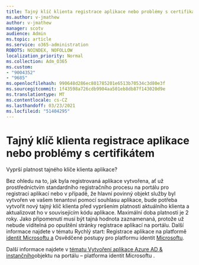 ```yaml
---
title: Tajný klíč klienta registrace aplikace nebo problémy s certifikátem
ms.author: v-jmathew
author: v-jmathew
manager: scotv
audience: Admin
ms.topic: article
ms.service: o365-administration
ROBOTS: NOINDEX, NOFOLLOW
localization_priority: Normal
ms.collection: Adm_O365
ms.custom:
- "9004352"
- "9685"
ms.openlocfilehash: 990648d286ec801785201e6513b70534c3d80e3f
ms.sourcegitcommit: 1f43598a726cdb9904aa501eb8db87f143020d9e
ms.translationtype: MT
ms.contentlocale: cs-CZ
ms.lasthandoff: 03/23/2021
ms.locfileid: "51404295"
---
```

# <a name="app-registration-client-secret-or-certificate-issues"></a>Tajný klíč klienta registrace aplikace nebo problémy s certifikátem

Vyprší platnost tajného klíče klienta aplikace?

Bez ohledu na to, jak byla registrovaná aplikace vytvořena, ať už prostřednictvím standardního registračního procesu na portálu pro registraci aplikací nebo v případě, že hlavní povinný objekt služby byl vytvořen ve vašem tenantovi pomocí souhlasu aplikace, bude potřeba vytvořit nový tajný klíč klienta před vypršením platnosti aktuálního klienta a aktualizovat ho v souvisejícím kódu aplikace. Maximální doba platnosti je 2 roky. Jako připomenutí musí být tajná hodnota zaznamenaná, protože už nebude viditelná po opuštění stránky registrace aplikací na portálu. Další informace najdete v tématu Rychlý start: Registrace aplikace na platformě [identit Microsoftu a](https://docs.microsoft.com/azure/active-directory/develop/quickstart-register-app) Osvědčené postupy pro platformu identit [Microsoftu](https://docs.microsoft.com/azure/active-directory/develop/identity-platform-integration-checklist#security).

Další informace najdete v [tématu Vytvoření aplikace Azure AD & instančního](https://docs.microsoft.com/azure/active-directory/develop/howto-create-service-principal-portal)objektu na portálu – platforma identit Microsoftu .
